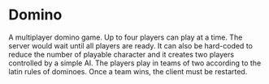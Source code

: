 # Domino
A multiplayer domino game. Up to four players can play at a time. The server would wait until all players are ready. It can also be hard-coded to reduce the number of playable character and it creates two players controlled by a simple AI. The players play in teams of two according to the latin rules of dominoes. Once a team wins, the client must be restarted.
